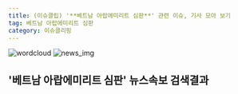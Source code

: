 ```yaml
---
title: (이슈클립) '**베트남 아랍에미리트 심판**' 관련 이슈, 기사 모아 보기
tag: 베트남 아랍에미리트 심판
category: 이슈클리핑
---
```

![wordcloud](https://s3.ap-northeast-2.amazonaws.com/lyrics101-wordcloud/2018-09-01-1535797281.png)
![news_img](https://user-images.githubusercontent.com/42597476/44507050-1206f400-a6e4-11e8-8d98-7ffbfebb353f.png)
## **'**베트남 아랍에미리트 심판**'** 뉴스속보 검색결과

